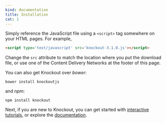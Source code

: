 ```yaml
---
kind: documentation
title: Installation
cat: 1
---
```


Simply reference the JavaScript file using a `<script>` tag somewhere on your HTML pages. For example,

```html
<script type='text/javascript' src='knockout-3.1.0.js'></script>
```

Change the `src` attribute to match the location where you put
the download file, or use one of the Content Delivery Networks at
the footer of this page.

You can also get Knockout over *bower*:

```
bower install knockoutjs
```

and *npm*:

```
npm install knockout
```

Next, if you are new to Knockout, you can get started with
[interactive tutorials](http://learn.knockoutjs.com), or explore
 the [documentation](#docs).
